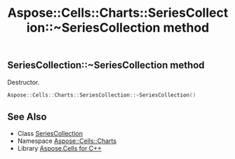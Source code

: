 ﻿---
title: Aspose::Cells::Charts::SeriesCollection::~SeriesCollection method
linktitle: ~SeriesCollection
second_title: Aspose.Cells for C++ API Reference
description: 'Aspose::Cells::Charts::SeriesCollection::~SeriesCollection method. Destructor in C++.'
type: docs
weight: 200
url: /cpp/aspose.cells.charts/seriescollection/~seriescollection/
---
## SeriesCollection::~SeriesCollection method


Destructor.

```cpp
Aspose::Cells::Charts::SeriesCollection::~SeriesCollection()
```

## See Also

* Class [SeriesCollection](../)
* Namespace [Aspose::Cells::Charts](../../)
* Library [Aspose.Cells for C++](../../../)
